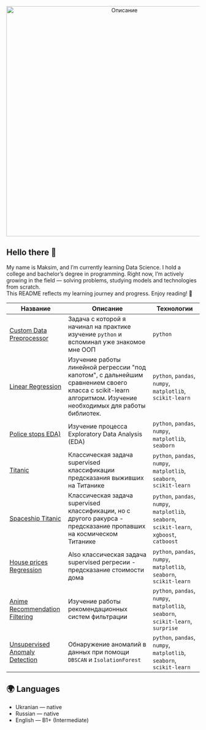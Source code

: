 <p align="center">
  <img src="https://media1.tenor.com/m/0Akz_GWDQyQAAAAC/star-wars-hello-there.gif" alt="Описание" width="600" />
</p>  

## Hello there 👋  

My name is Maksim, and I’m currently learning Data Science. I hold a college and bachelor’s degree in programming. Right now, I’m actively growing in the field — solving problems, studying models and technologies from scratch.  
This README reflects my learning journey and progress. Enjoy reading! 🙂

| Название | Описание | Технологии |
|----------|----------|------------|
| [Custom Data Preprocessor](https://github.com/Ravichev/Custom-Data-Preprocessor) | Задача с которой я начинал на практике изучение `python` и вспоминал уже знакомое мне ООП | `python`|
| [Linear Regression](https://github.com/Ravichev/Linear-Regression-from-scratch) | Изучение работы линейной регрессии "под капотом", с дальнейшим сравнением своего класса с scikit-learn алгоритмом. Изучение необходимых для работы библиотек.| `python`, `pandas`, `numpy`, `matplotlib`, `scikit-learn` |
| [Police stops EDA)](https://github.com/Ravichev/Police-stops-EDA) | Изучение процесса Exploratory Data Analysis (EDA) |  `python`, `pandas`, `numpy`, `matplotlib`, `seaborn` |
| [Titanic](https://github.com/Ravichev/Titanic) | Классическая задача supervised классификации предсказания выживших на Титанике | `python`, `pandas`, `numpy`, `matplotlib`, `seaborn`, `scikit-learn` |
| [Spaceship Titanic](https://github.com/Ravichev/Spaceship-Titanic) | Классическая задача supervised  классификации, но с другого ракурса - предсказание пропавших на космическом Титанике | `python`, `pandas`, `numpy`, `matplotlib`, `seaborn`, `scikit-learn`, `xgboost`, `catboost` |
| [House prices Regression](https://github.com/Ravichev/House-prices-regression) | Also классическая задача supervised регресии - предсказание стоимости дома | `python`, `pandas`, `numpy`, `matplotlib`, `seaborn`, `scikit-learn` |
| [Anime Recommendation Filtering](https://github.com/Ravichev/Anime-Recommendation-Filtering) | Изучение работы рекомендационных систем фильтрации | `python`, `pandas`, `numpy`, `matplotlib`, `seaborn`, `scikit-learn`, `surprise` |
| [Unsupervised Anomaly Detection](https://github.com/Ravichev/Unsupervised-Anomaly-Detection) | Обнаружение аномалий в данных при помощи  `DBSCAN` и `IsolationForest`  | `python`, `pandas`, `numpy`, `matplotlib`, `seaborn`, `scikit-learn` |

## 🌍 Languages
- Ukranian — native  
- Russian — native  
- English — B1+ (Intermediate)  
<!--
**Ravichev/Ravichev** is a ✨ _special_ ✨ repository because its `README.md` (this file) appears on your GitHub profile.

Here are some ideas to get you started:

- 🔭 I’m currently working on ...
- 🌱 I’m currently learning ...
- 👯 I’m looking to collaborate on ...
- 🤔 I’m looking for help with ...
- 💬 Ask me about ...
- 📫 How to reach me: ...
- 😄 Pronouns: ...
- ⚡ Fun fact: ...
-->
